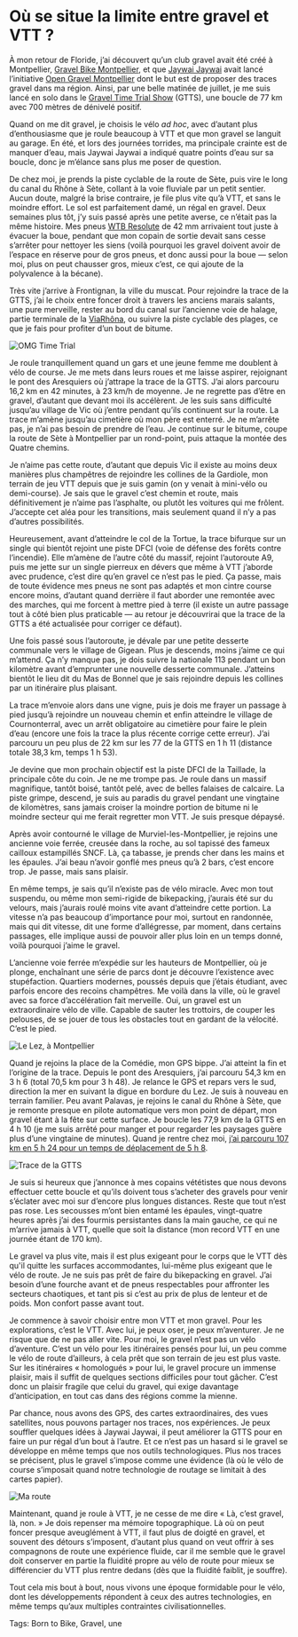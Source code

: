 # Où se situe la limite entre gravel et VTT ?

À mon retour de Floride, j’ai découvert qu’un club gravel avait été créé à Montpellier, [Gravel Bike Montpellier](https://www.facebook.com/groups/1341982659207358/), et que [Jaywai Jaywai](https://www.strava.com/athletes/17318132) avait lancé l’initiative [Open Gravel Montpellier](https://www.strava.com/clubs/475989/discussion) dont le but est de proposer des traces gravel dans ma région. Ainsi, par une belle matinée de juillet, je me suis lancé en solo dans le [Gravel Time Trial Show](https://www.strava.com/clubs/475989/group_events/529095) (GTTS), une boucle de 77 km avec 700 mètres de dénivelé positif.<span id="more-52006"></span>

Quand on me dit gravel, je choisis le vélo *ad hoc*, avec d’autant plus d’enthousiasme que je roule beaucoup à VTT et que mon gravel se languit au garage. En été, et lors des journées torrides, ma principale crainte est de manquer d’eau, mais Jaywai Jaywai a indiqué quatre points d’eau sur sa boucle, donc je m’élance sans plus me poser de question.

De chez moi, je prends la piste cyclable de la route de Sète, puis vire le long du canal du Rhône à Sète, collant à la voie fluviale par un petit sentier. Aucun doute, malgré la brise contraire, je file plus vite qu’à VTT, et sans le moindre effort. Le sol est parfaitement damé, un régal en gravel. Deux semaines plus tôt, j’y suis passé après une petite averse, ce n’était pas la même histoire. Mes pneus [WTB Resolute](https://www.wtb.com/products/resolute) de 42 mm arrivaient tout juste à évacuer la boue, pendant que mon copain de sortie devait sans cesse s’arrêter pour nettoyer les siens (voilà pourquoi les gravel doivent avoir de l’espace en réserve pour de gros pneus, et donc aussi pour la boue — selon moi, plus on peut chausser gros, mieux c’est, ce qui ajoute de la polyvalence à la bécane).

Très vite j’arrive à Frontignan, la ville du muscat. Pour rejoindre la trace de la GTTS, j’ai le choix entre foncer droit à travers les anciens marais salants, une pure merveille, rester au bord du canal sur l’ancienne voie de halage, partie terminale de la [ViaRhôna](https://www.viarhona.com/), ou suivre la piste cyclable des plages, ce que je fais pour profiter d’un bout de bitume.

![OMG Time Trial](https://tcrouzet.comhttps://tcrouzet.com/images_tc/2019/07/omg.jpg)

Je roule tranquillement quand un gars et une jeune femme me doublent à vélo de course. Je me mets dans leurs roues et me laisse aspirer, rejoignant le pont des Aresquiers où j’attrape la trace de la GTTS. J’ai alors parcouru 16,2 km en 42 minutes, à 23 km/h de moyenne. Je ne regrette pas d’être en gravel, d’autant que devant moi ils accélèrent. Je les suis sans difficulté jusqu’au village de Vic où j’entre pendant qu’ils continuent sur la route. La trace m’amène jusqu’au cimetière où mon père est enterré. Je ne m’arrête pas, je n’ai pas besoin de prendre de l’eau. Je continue sur le bitume, coupe la route de Sète à Montpellier par un rond-point, puis attaque la montée des Quatre chemins.

Je n’aime pas cette route, d’autant que depuis Vic il existe au moins deux manières plus champêtres de rejoindre les collines de la Gardiole, mon terrain de jeu VTT depuis que je suis gamin (on y venait à mini-vélo ou demi-course). Je sais que le gravel c’est chemin et route, mais définitivement je n’aime pas l’asphalte, ou plutôt les voitures qui me frôlent. J’accepte cet aléa pour les transitions, mais seulement quand il n’y a pas d’autres possibilités.

Heureusement, avant d’atteindre le col de la Tortue, la trace bifurque sur un single qui bientôt rejoint une piste DFCI (voie de défense des forêts contre l’incendie). Elle m’amène de l’autre côté du massif, rejoint l’autoroute A9, puis me jette sur un single pierreux en dévers que même à VTT j’aborde avec prudence, c’est dire qu’en gravel ce n’est pas le pied. Ça passe, mais de toute évidence mes pneus ne sont pas adaptés et mon cintre course encore moins, d’autant quand derrière il faut aborder une remontée avec des marches, qui me forcent à mettre pied à terre (il existe un autre passage tout à côté bien plus praticable — au retour je découvrirai que la trace de la GTTS a été actualisée pour corriger ce défaut).

Une fois passé sous l’autoroute, je dévale par une petite desserte communale vers le village de Gigean. Plus je descends, moins j’aime ce qui m’attend. Ça n’y manque pas, je dois suivre la nationale 113 pendant un bon kilomètre avant d’emprunter une nouvelle desserte communale. J’atteins bientôt le lieu dit du Mas de Bonnel que je sais rejoindre depuis les collines par un itinéraire plus plaisant.

La trace m’envoie alors dans une vigne, puis je dois me frayer un passage à pied jusqu’à rejoindre un nouveau chemin et enfin atteindre le village de Cournonterral, avec un arrêt obligatoire au cimetière pour faire le plein d’eau (encore une fois la trace la plus récente corrige cette erreur). J’ai parcouru un peu plus de 22 km sur les 77 de la GTTS en 1 h 11 (distance totale 38,3 km, temps 1 h 53).

Je devine que mon prochain objectif est la piste DFCI de la Taillade, la principale côte du coin. Je ne me trompe pas. Je roule dans un massif magnifique, tantôt boisé, tantôt pelé, avec de belles falaises de calcaire. La piste grimpe, descend, je suis au paradis du gravel pendant une vingtaine de kilomètres, sans jamais croiser la moindre portion de bitume ni le moindre secteur qui me ferait regretter mon VTT. Je suis presque dépaysé.

Après avoir contourné le village de Murviel-les-Montpellier, je rejoins une ancienne voie ferrée, creusée dans la roche, au sol tapissé des fameux cailloux estampillés SNCF. Là, ça tabasse, je prends cher dans les mains et les épaules. J’ai beau n’avoir gonflé mes pneus qu’à 2 bars, c’est encore trop. Je passe, mais sans plaisir.

En même temps, je sais qu’il n’existe pas de vélo miracle. Avec mon tout suspendu, ou même mon semi-rigide de bikepacking, j’aurais été sur du velours, mais j’aurais roulé moins vite avant d’atteindre cette portion. La vitesse n’a pas beaucoup d’importance pour moi, surtout en randonnée, mais qui dit vitesse, dit une forme d’allégresse, par moment, dans certains passages, elle implique aussi de pouvoir aller plus loin en un temps donné, voilà pourquoi j’aime le gravel.

L’ancienne voie ferrée m’expédie sur les hauteurs de Montpellier, où je plonge, enchaînant une série de parcs dont je découvre l’existence avec stupéfaction. Quartiers modernes, poussés depuis que j’étais étudiant, avec parfois encore des recoins champêtres. Me voilà dans la ville, où le gravel avec sa force d’accélération fait merveille. Oui, un gravel est un extraordinaire vélo de ville. Capable de sauter les trottoirs, de couper les pelouses, de se jouer de tous les obstacles tout en gardant de la vélocité. C’est le pied.

![Le Lez, à Montpellier](https://tcrouzet.comhttps://tcrouzet.com/images_tc/2019/07/IMG_5622.jpg)

Quand je rejoins la place de la Comédie, mon GPS bippe. J’ai atteint la fin et l’origine de la trace. Depuis le pont des Aresquiers, j’ai parcouru 54,3 km en 3 h 6 (total 70,5 km pour 3 h 48). Je relance le GPS et repars vers le sud, direction la mer en suivant la digue en bordure du Lez. Je suis à nouveau en terrain familier. Peu avant Palavas, je rejoins le canal du Rhône à Sète, que je remonte presque en pilote automatique vers mon point de départ, mon gravel étant à la fête sur cette surface. Je boucle les 77,9 km de la GTTS en 4 h 10 (je me suis arrêté pour manger et pour regarder les paysages guère plus d’une vingtaine de minutes). Quand je rentre chez moi, [j’ai parcouru 107 km en 5 h 24 pour un temps de déplacement de 5 h 8](https://www.strava.com/activities/2564273262).

![Trace de la GTTS](https://tcrouzet.comhttps://tcrouzet.com/images_tc/2019/07/omgtrace.jpg)

Je suis si heureux que j’annonce à mes copains vététistes que nous devons effectuer cette boucle et qu’ils doivent tous s’acheter des gravels pour venir s’éclater avec moi sur d’encore plus longues distances. Reste que tout n’est pas rose. Les secousses m’ont bien entamé les épaules, vingt-quatre heures après j’ai des fourmis persistantes dans la main gauche, ce qui ne m’arrive jamais à VTT, quelle que soit la distance (mon record VTT en une journée étant de 170 km).

Le gravel va plus vite, mais il est plus exigeant pour le corps que le VTT dès qu'il quitte les surfaces accommodantes, lui-même plus exigeant que le vélo de route. Je ne suis pas prêt de faire du bikepacking en gravel. J’ai besoin d’une fourche avant et de pneus respectables pour affronter les secteurs chaotiques, et tant pis si c’est au prix de plus de lenteur et de poids. Mon confort passe avant tout.

Je commence à savoir choisir entre mon VTT et mon gravel. Pour les explorations, c’est le VTT. Avec lui, je peux oser, je peux m’aventurer. Je ne risque que de ne pas aller vite. Pour moi, le gravel n’est pas un vélo d’aventure. C’est un vélo pour les itinéraires pensés pour lui, un peu comme le vélo de route d’ailleurs, à cela prêt que son terrain de jeu est plus vaste. Sur les itinéraires « homologués » pour lui, le gravel procure un immense plaisir, mais il suffit de quelques sections difficiles pour tout gâcher. C’est donc un plaisir fragile que celui du gravel, qui exige davantage d’anticipation, en tout cas dans des régions comme la mienne.

Par chance, nous avons des GPS, des cartes extraordinaires, des vues satellites, nous pouvons partager nos traces, nos expériences. Je peux souffler quelques idées à Jaywai Jaywai, il peut améliorer la GTTS pour en faire un pur régal d’un bout à l’autre. Et ce n’est pas un hasard si le gravel se développe en même temps que nos outils technologiques. Plus nos traces se précisent, plus le gravel s’impose comme une évidence (là où le vélo de course s’imposait quand notre technologie de routage se limitait à des cartes papier).

![Ma route](https://tcrouzet.comhttps://tcrouzet.com/images_tc/2019/07/magtts.jpg)

Maintenant, quand je roule à VTT, je ne cesse de me dire « Là, c’est gravel, là, non. » Je dois repenser ma mémoire topographique. Là où on peut foncer presque aveuglément à VTT, il faut plus de doigté en gravel, et souvent des détours s’imposent, d’autant plus quand on veut offrir à ses compagnons de route une expérience fluide, car il me semble que le gravel doit conserver en partie la fluidité propre au vélo de route pour mieux se différencier du VTT plus rentre dedans (dès que la fluidité faiblit, je souffre).

Tout cela mis bout à bout, nous vivons une époque formidable pour le vélo, dont les développements répondent à ceux des autres technologies, en même temps qu’aux multiples contraintes civilisationnelles.

Tags: Born to Bike, Gravel, une